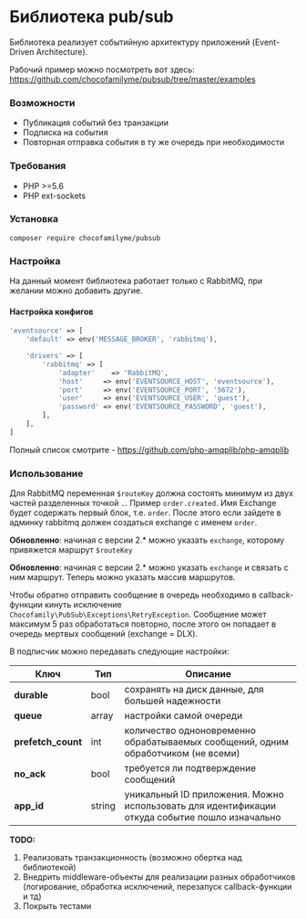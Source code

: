 # Библиотека pub/sub

Библиотека реализует событийную архитектуру приложений (Event-Driven Architecture).

Рабочий пример можно посмотреть вот здесь: https://github.com/chocofamilyme/pubsub/tree/master/examples

### Возможности
- Публикация событий без транзакции
- Подписка на события
- Повторная отправка события в ту же очередь при необходимости

### Требования
- PHP >=5.6
- PHP ext-sockets

### Установка
```
composer require chocofamilyme/pubsub
```

### Настройка

На данный момент библиотека работает только с RabbitMQ, при желании можно добавить другие.

#### Настройка конфигов
```php
'eventsource' => [
    'default' => env('MESSAGE_BROKER', 'rabbitmq'),

    'drivers' => [
        'rabbitmq' => [
            'adapter'    => 'RabbitMQ',
            'host'     => env('EVENTSOURCE_HOST', 'eventsource'),
            'port'     => env('EVENTSOURCE_PORT', '5672'),
            'user'     => env('EVENTSOURCE_USER', 'guest'),
            'password' => env('EVENTSOURCE_PASSWORD', 'guest'),
        ],
    ],
]
```

Полный список смотрите - https://github.com/php-amqplib/php-amqplib

### Использование

Для RabbitMQ переменная `$routeKey` должна состоять минимум из двух частей разделенных точкой `.`. Пример `order.created`. Имя Exchange будет содержать первый блок, т.е. `order`. После этого если зайдете в админку rabbitmq должен создаться exchange с именем `order`.

**Обновленно**: начиная с версии 2.* можно указать `exchange`, которому привяжется маршрут `$routeKey`

**Обновленно**: начиная с версии 2.* можно указать `exchange` и связать с ним маршрут. Теперь можно указать массив  маршрутов.

Чтобы обратно отправить сообщение в очередь необходимо в callback-функции кинуть исключение `Chocofamily\PubSub\Exceptions\RetryException`. Сообщение может максимум 5 раз обработаться повторно, после этого он попадает в очередь мертвых сообщений (exchange = DLX).

В подписчик можно передавать следующие настройки:

 | Ключ | Тип | Описание |
 |--|--|--|
 | **durable** | bool | сохранять на диск данные, для большей надежности |
 | **queue** | array | настройки самой очереди |
 | **prefetch_count** | int | количество одноновременно обрабатываемых сообщений, одним обработчиком (не всеми) |
 | **no_ack** | bool | требуется ли подтверждение сообщений |
 | **app_id** | string | уникальный ID приложения. Можно использовать для идентификации откуда событие пошло изначально |

**TODO:**

 1. Реализовать транзакционность (возможно обертка над библиотекой)
 2. Внедрить middleware-объекты для реализации разных обработчиков (логирование, обработка исключений, перезапуск callback-функции и тд)
 3. Покрыть тестами
